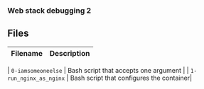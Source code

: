 ###  Web stack debugging 2

## Files
| Filename | Description |
| -------- | ----------- |

| `0-iamsomeoneelse` |  Bash script that accepts one argument |
| `1-run_nginx_as_nginx` | Bash script that configures the container|
